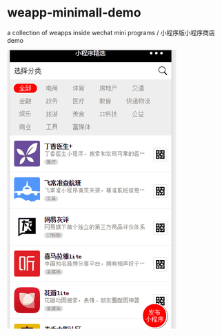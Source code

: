 # weapp-minimall-demo
a collection of weapps inside wechat mini programs / 小程序版小程序商店demo

![image](https://github.com/fukurouzhong/weapp-minimall-demo/blob/master/images/readme.gif)

